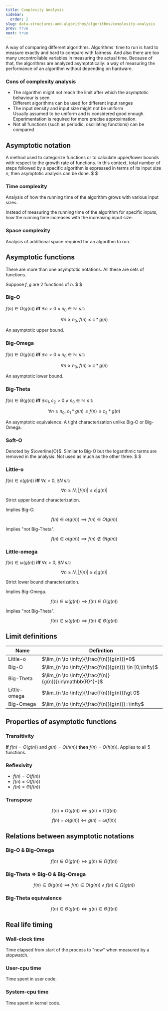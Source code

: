 ```yaml
---
title: Complexity Analysis
sidebar:
  order: 2
slug: data-structures-and-algorithms/algorithms/complexity-analysis
prev: true
next: true
---
```


A way of comparing different algorithms. Algorithms' time to run is hard to
measure exactly and hard to compare with fairness. And also there are too many
uncontrollable variables in measuring the actual time. Because of that, the
algorithms are analyzed asymptotically: a way of measuring the performance of an
algorithm without depending on hardware.

### Cons of complexity analysis

- The algorithm might not reach the limit after which the asymptotic behaviour
  is seen  
  Different algorithms can be used for different input ranges
- The input density and input size might not be uniform  
  Usually assumed to be uniform and is considered good enough. Experimentation
  is required for more precise approximation.
- Not all functions (such as periodic, oscillating functions) can be compared

## Asymptotic notation

A method used to categorize functions or to calculate upper/lower bounds with
respect to the growth rate of functions. In this context, total number of steps
followed by a specific algorithm is expressed in terms of its input size $n$,
then asymptotic analysis can be done. $ $

### Time complexity

Analysis of how the running time of the algorithm grows with various input
sizes.

Instead of measuring the running time of the algorithm for specific inputs, how
the running time increases with the increasing input size.

### Space complexity

Analysis of additional space required for an algorithm to run.

## Asymptotic functions

There are more than one asymptotic notations. All these are sets of functions.

Suppose $f,g$ are 2 functions of $n$. $ $

### Big-O

$f(n) \in O(g(n))$ **iff**
$\exists\, c \gt 0 \land  n_0 \in \mathbb{N}\;\; \text{s.t}$:

```math
\forall n \ge n_0,\; f(n) \le c* g(n)
```

An asymptotic upper bound.

### Big-Omega

$f(n) \in \Omega(g(n))$ **iff**
$\exists\, c \gt 0 \land  n_0 \in \mathbb{N}\;\; \text{s.t}$:

```math
\forall n \ge n_0,\; f(n) \ge c* g(n)
```

An asymptotic lower bound.

### Big-Theta

$f(n) \in \Theta(g(n))$ **iff**
$\exists\, c_1, c_2 \gt 0 \land  n_0 \in \mathbb{N}\;\; \text{s.t}$:

```math
\forall n \ge n_0,\; c_1 * g(n) \le f(n) \le c_2* g(n)
```

An asymptotic equivalence. A tight characterization unlike Big-O or Big-Omega.

### Soft-O

Denoted by $\overline{O}$. Similar to Big-O but the logarithmic terms are
removed in the analysis. Not used as much as the other three. $ $

### Little-o

$f(n) \in o(g(n))$ **iff** $\forall \epsilon \gt 0,\;\exists N\;\text{s.t}$:

```math
\forall n \ge N,\;|f(n)|\le\epsilon|g(n)|
```

Strict upper bound characterization.

Implies Big-O.

```math
f(n) \in o(g(n)) \implies f(n) \in O(g(n))
```

Implies "not Big-Theta".

```math
f(n) \in o(g(n)) \implies f(n) \not\in \Theta(g(n))
```

### Little-omega

$f(n) \in \omega(g(n))$ **iff**
$\forall \epsilon \gt 0,\;\exists N\;\text{s.t}$:

```math
\forall n \ge N,\;|f(n)|\ge\epsilon|g(n)|
```

Strict lower bound characterization.

Implies Big-Omega.

```math
f(n) \in \omega(g(n)) \implies f(n) \in \Omega(g(n))
```

Implies "not Big-Theta".

```math
f(n) \in \omega(g(n)) \implies f(n) \not\in \Theta(g(n))
```

## Limit definitions

| Name         | Definition                                                |
| ------------ | --------------------------------------------------------- |
| Little-o     | $\lim_{n \to \infty}{\frac{f(n)}{g(n)}}=0$                |
| Big-O        | $\lim_{n \to \infty}{\frac{f(n)}{g(n)}} \in [0,\infty)$   |
| Big-Theta    | $\lim_{n \to \infty}{\frac{f(n)}{g(n)}}\in\mathbb{R}^{+}$ |
| Little-omega | $\lim_{n \to \infty}{\frac{f(n)}{g(n)}}\gt 0$             |
| Big-Omega    | $\lim_{n \to \infty}{\frac{f(n)}{g(n)}}=\infty$           |

## Properties of asymptotic functions

### Transitivity

**If** $f(n) = O(g(n))$ and $g(n) = O(h(n))$ **then** $f(n) = O(h(n))$. Applies
to all 5 functions.

### Reflexivity

- $f(n) = O(f(n))$
- $f(n) = \Omega(f(n))$
- $f(n) = \Theta(f(n))$

### Transpose

```math
f(n) = O(g(n))
\iff
g(n) = \Omega(f(n))
```

```math
f(n) = o(g(n))
\iff
g(n) = \omega(f(n))

```

## Relations between asymptotic notations

### Big-O & Big-Omega

```math
f(n) \in O(g(n)) \iff g(n) \in \Omega(f(n))
```

### Big-Theta => Big-O & Big-Omega

```math
f(n) \in \Theta(g(n)) \implies
f(n) \in O(g(n)) \land
f(n) \in \Omega(g(n))
```

### Big-Theta equivalence

```math
f(n) \in \Theta(g(n)) \iff g(n) \in \Theta(f(n))
```

## Real life timing

### Wall-clock time

Time elapsed from start of the process to "now" when measured by a stopwatch.

### User-cpu time

Time spent in user code.

### System-cpu time

Time spent in kernel code.
